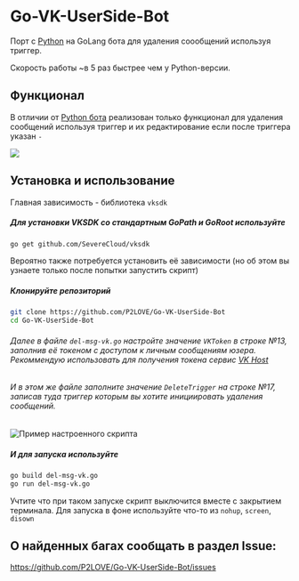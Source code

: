 # Go-VK-UserSide-Bot
Порт с [Python](https://github.com/P2LOVE/VK-UserSide-Bot "Python") на GoLang бота для удаления соообщений используя триггер.

Скорость работы ~в 5 раз быстрее чем у Python-версии. 

## Функционал
В отличии от [Python бота](https://github.com/P2LOVE/VK-UserSide-Bot "Python бота") реализован только функционал для удаления сообщений используя триггер и их редактирование если после триггера указан `-`

![](http://worstin.me/img/x2uvp.gif)

## Установка и использование
Главная зависимость - библиотека `vksdk`

##### Для установки VKSDK со стандартным GoPath и GoRoot используйте
```bash
go get github.com/SevereCloud/vksdk
```

Вероятно также потребуется установить её зависимости (но об этом вы узнаете только после попытки запустить скрипт)

##### Клонируйте репозиторий 
```bash
git clone https://github.com/P2LOVE/Go-VK-UserSide-Bot
cd Go-VK-UserSide-Bot
```

###### Далее в файле `del-msg-vk.go` настройте значение `VKToken` в строке №13, заполнив её токеном с доступом к личным сообщениям юзера. Рекоммендую использовать для получения токена сервис [VK Host](vkhost.github.io "VK Host")

###### И в этом же файле заполните значение `DeleteTrigger` на строке №17, записав туда триггер которым вы хотите инициировать удаления сообщений.

![Пример настроенного скрипта](http://worstin.me/img/9j2yh.png "Пример настроенного скрипта")

##### И для запуска используйте
```bash
go build del-msg-vk.go
go run del-msg-vk.go
```

Учтите что при таком запуске скрипт выключится вместе с закрытием терминала.
Для запуска в фоне используйте что-то из `nohup`, `screen`, `disown`

## О найденных багах сообщать в раздел Issue:
https://github.com/P2LOVE/Go-VK-UserSide-Bot/issues